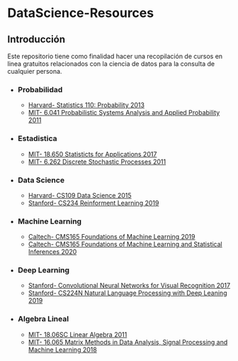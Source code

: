 # DataScience-Resources


## Introducción

Este repositorio tiene como finalidad hacer una recopilación de cursos en linea gratuitos relacionados con la ciencia de datos para la consulta de cualquier persona.


+ ### Probabilidad
 	- [Harvard- Statistics 110: Probability 2013](https://www.youtube.com/watch?v=KbB0FjPg0mw&list=PL2SOU6wwxB0uwwH80KTQ6ht66KWxbzTIo)
 	- [MIT- 6.041 Probabilistic Systems Analysis and Applied Probability 2011](https://www.youtube.com/watch?v=j9WZyLZCBzs&list=PLUl4u3cNGP61MdtwGTqZA0MreSaDybji8)  
	
+ ### Estadistica	
	- [MIT- 18.650 Statisticts for Applications 2017](https://www.youtube.com/watch?v=VPZD_aij8H0&list=PLUl4u3cNGP60uVBMaoNERc6knT_MgPKS0)
	- [MIT- 6.262 Discrete Stochastic Processes 2011](https://www.youtube.com/watch?v=7CYXy9J4Aao&list=PLEEF5322B331C1B98)
	
+ ### Data Science
	- [Harvard- CS109 Data Science 2015](http://cs109.github.io/2015/)
	- [Stanford- CS234 Reinforment Learning 2019](https://www.youtube.com/watch?v=FgzM3zpZ55o&list=PLoROMvodv4rOSOPzutgyCTapiGlY2Nd8u)
	
+ ### Machine Learning
	- [Caltech- CMS165 Foundations of Machine Learning 2019](https://www.youtube.com/watch?v=qiLKPPyvVKw&list=PLVNifWxslHCA5GUh0o92neMiWiQiGVFqp)
	- [Caltech- CMS165 Foundations of Machine Learning and Statistical Inferences 2020](https://www.youtube.com/watch?v=Hn6giCdZmMg&list=PLVNifWxslHCDlbyitaLLYBOAEPbmF1AHg)
	
+ ### Deep Learning
	- [Stanford- Convolutional Neural Networks for Visual Recognition 2017](https://www.youtube.com/watch?v=vT1JzLTH4G4&list=PL3FW7Lu3i5JvHM8ljYj-zLfQRF3EO8sYv)
	- [Stanford- CS224N Natural Language Processing with Deep Leaning 2019](https://www.youtube.com/watch?v=8rXD5-xhemo&list=PLoROMvodv4rOhcuXMZkNm7j3fVwBBY42z)
	
+ ### Algebra Lineal
	- [MIT- 18.06SC Linear Algebra 2011](https://www.youtube.com/watch?v=7UJ4CFRGd-U&list=PL221E2BBF13BECF6C)
	- [MIT- 16.065 Matrix Methods in Data Analysis, Signal Processing and Machine Learning 2018](https://www.youtube.com/watch?v=Cx5Z-OslNWE&list=PLUl4u3cNGP63oMNUHXqIUcrkS2PivhN3k)
	
